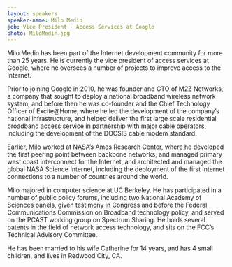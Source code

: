 ```yaml
---
layout: speakers
speaker-name: Milo Medin
job: Vice President - Access Services at Google
photo: MiloMedin.jpg
---
```

Milo Medin has been part of the Internet development community for more than 25 years. He is currently the vice president of access services at Google, where he oversees a number of projects to improve access to the Internet.

Prior to joining Google in 2010, he was founder and CTO of M2Z Networks, a company that sought to deploy a national broadband wireless network system, and before then he was co-founder and the Chief Technology Officer of Excite@Home, where he led the development of the company’s national infrastructure, and helped deliver the first large scale residential broadband access service in partnership with major cable operators, including the development of the DOCSIS cable modem standard.

Earlier, Milo worked at NASA’s Ames Research Center, where he developed the first peering point between backbone networks, and managed primary west coast interconnect for the Internet, and architected and managed the global NASA Science Internet, including the deployment of the first Internet connections to a number of countries around the world.

Milo majored in computer science at UC Berkeley. He has participated in a number of public policy forums, including two National Academy of Sciences panels, given testimony in Congress and before the Federal Communications Commission on Broadband technology policy, and served on the PCAST working group on Spectrum Sharing. He holds several patents in the field of network access technology, and sits on the FCC’s Technical Advisory Committee.

He has been married to his wife Catherine for 14 years, and has 4 small children, and lives in Redwood City, CA.
